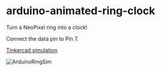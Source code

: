 # arduino-animated-ring-clock
 
Turn a NeoPixel ring into a clock!

Connect the data pin to Pin 7.

[Tinkercad simulation](https://www.tinkercad.com/things/a9E6ygQavKf-frantic-hillar-jaiks/editel?sharecode=qLQe7QWWapr5ZbWMG3YvCU3VH7WgVoDU2_r5Z7OdeAg)

![ArduinoRingSim](https://user-images.githubusercontent.com/8048702/188496431-c3b7a76b-693d-4b8e-82f1-f239187953fb.gif)

